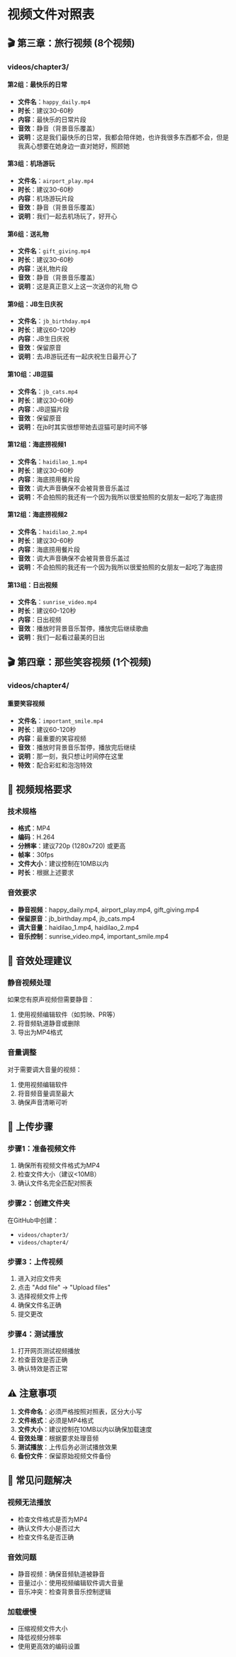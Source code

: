 # 视频文件对照表

## 🎬 第三章：旅行视频 (8个视频)

### videos/chapter3/

#### 第2组：最快乐的日常
- **文件名**：`happy_daily.mp4`
- **时长**：建议30-60秒
- **内容**：最快乐的日常片段
- **音效**：静音（背景音乐覆盖）
- **说明**：这是我们最快乐的日常，我都会陪伴她，也许我很多东西都不会，但是我真心想要在她身边一直对她好，照顾她

#### 第3组：机场游玩
- **文件名**：`airport_play.mp4`
- **时长**：建议30-60秒
- **内容**：机场游玩片段
- **音效**：静音（背景音乐覆盖）
- **说明**：我们一起去机场玩了，好开心

#### 第6组：送礼物
- **文件名**：`gift_giving.mp4`
- **时长**：建议30-60秒
- **内容**：送礼物片段
- **音效**：静音（背景音乐覆盖）
- **说明**：这是真正意义上这一次送你的礼物 😊

#### 第9组：JB生日庆祝
- **文件名**：`jb_birthday.mp4`
- **时长**：建议60-120秒
- **内容**：JB生日庆祝
- **音效**：保留原音
- **说明**：去JB游玩还有一起庆祝生日最开心了

#### 第10组：JB逗猫
- **文件名**：`jb_cats.mp4`
- **时长**：建议30-60秒
- **内容**：JB逗猫片段
- **音效**：保留原音
- **说明**：在jb时其实很想带她去逗猫可是时间不够

#### 第12组：海底捞视频1
- **文件名**：`haidilao_1.mp4`
- **时长**：建议30-60秒
- **内容**：海底捞用餐片段
- **音效**：调大声音确保不会被背景音乐盖过
- **说明**：不会拍照的我还有一个因为我所以很爱拍照的女朋友一起吃了海底捞

#### 第12组：海底捞视频2
- **文件名**：`haidilao_2.mp4`
- **时长**：建议30-60秒
- **内容**：海底捞用餐片段
- **音效**：调大声音确保不会被背景音乐盖过
- **说明**：不会拍照的我还有一个因为我所以很爱拍照的女朋友一起吃了海底捞

#### 第13组：日出视频
- **文件名**：`sunrise_video.mp4`
- **时长**：建议60-120秒
- **内容**：日出视频
- **音效**：播放时背景音乐暂停，播放完后继续歌曲
- **说明**：我们一起看过最美的日出

## 🎬 第四章：那些笑容视频 (1个视频)

### videos/chapter4/

#### 重要笑容视频
- **文件名**：`important_smile.mp4`
- **时长**：建议60-120秒
- **内容**：最重要的笑容视频
- **音效**：播放时背景音乐暂停，播放完后继续
- **说明**：那一刻，我只想让时间停在这里
- **特效**：配合彩虹和泡泡特效

## 📐 视频规格要求

### 技术规格
- **格式**：MP4
- **编码**：H.264
- **分辨率**：建议720p (1280x720) 或更高
- **帧率**：30fps
- **文件大小**：建议控制在10MB以内
- **时长**：根据上述要求

### 音效要求
- **静音视频**：happy_daily.mp4, airport_play.mp4, gift_giving.mp4
- **保留原音**：jb_birthday.mp4, jb_cats.mp4
- **调大音量**：haidilao_1.mp4, haidilao_2.mp4
- **音乐控制**：sunrise_video.mp4, important_smile.mp4

## 🎵 音效处理建议

### 静音视频处理
如果您有原声视频但需要静音：
1. 使用视频编辑软件（如剪映、PR等）
2. 将音频轨道静音或删除
3. 导出为MP4格式

### 音量调整
对于需要调大音量的视频：
1. 使用视频编辑软件
2. 将音频音量调至最大
3. 确保声音清晰可听

## 📁 上传步骤

### 步骤1：准备视频文件
1. 确保所有视频文件格式为MP4
2. 检查文件大小（建议<10MB）
3. 确认文件名完全匹配对照表

### 步骤2：创建文件夹
在GitHub中创建：
- `videos/chapter3/`
- `videos/chapter4/`

### 步骤3：上传视频
1. 进入对应文件夹
2. 点击 "Add file" → "Upload files"
3. 选择视频文件上传
4. 确保文件名正确
5. 提交更改

### 步骤4：测试播放
1. 打开网页测试视频播放
2. 检查音效是否正确
3. 确认特效是否正常

## ⚠️ 注意事项

1. **文件命名**：必须严格按照对照表，区分大小写
2. **文件格式**：必须是MP4格式
3. **文件大小**：建议控制在10MB以内以确保加载速度
4. **音效处理**：根据要求处理音频
5. **测试播放**：上传后务必测试播放效果
6. **备份文件**：保留原始视频文件备份

## 🔧 常见问题解决

### 视频无法播放
- 检查文件格式是否为MP4
- 确认文件大小是否过大
- 检查文件名是否正确

### 音效问题
- 静音视频：确保音频轨道被静音
- 音量过小：使用视频编辑软件调大音量
- 音乐冲突：检查背景音乐控制逻辑

### 加载缓慢
- 压缩视频文件大小
- 降低视频分辨率
- 使用更高效的编码设置
